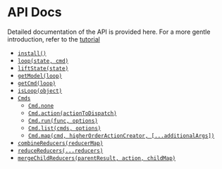 # API Docs

Detailed documentation of the API is provided here. For a more gentle introduction, refer to the [tutorial](../tutorial/README.md)

* [`install()`](install.md)
* [`loop(state, cmd)`](loop.md)
* [`liftState(state)`](liftState.md)
* [`getModel(loop)`](getModel.md)
* [`getCmd(loop)`](getCmd.md)
* [`isLoop(object)`](isLoop.md)
* [`Cmds`](cmds.md)
  * [`Cmd.none`](cmds.md#cmdnone)
  * [`Cmd.action(actionToDispatch)`](cmds.md#cmdactionactiontodispatch)
  * [`Cmd.run(func, options)`](cmds.md#cmdrunfunc-options)
  * [`Cmd.list(cmds, options)`](cmds.md#cmdlistcmds-options)
  * [`Cmd.map(cmd, higherOrderActionCreator, [...additionalArgs])`](cmds.md#cmdmapcmd-higherorderactioncreator-additionalargs)
* [`combineReducers(reducerMap)`](combine-reducers.md)
* [`reduceReducers(...reducers)`](reduce-reducers.md)
* [`mergeChildReducers(parentResult, action, childMap)`](merge-child-reducers.md)